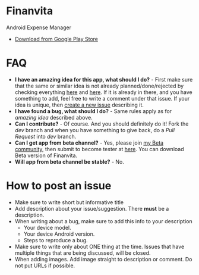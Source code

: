 # Finanvita
Android Expense Manager
- [Download from Google Play Store](https://play.google.com/store/apps/details?id=com.kimkha.finanvita)

# FAQ
- **I have an amazing idea for this app, what should I do?** - First make sure that the same or similar idea is not already planned/done/rejected by checking everything [here](https://github.com/kimkha/Finanvita/issues?state=open) and [here](https://github.com/kimkha/Finanvita/issues?page=1&state=closed). If it is already in there, and you have something to add, feel free to write a comment under that issue. If your idea is unique, then [create a new issue](https://github.com/kimkha/Finanvita/issues/new) describing it.
- **I have found a bug, what should I do?** - Same rules apply as for *amazing idea* described above.
- **Can I contribute?** - Of course. And you should definitely do it! Fork the *dev* branch and when you have something to give back, do a *Pull Request* into *dev* branch.
- **Can I get app from beta channel?** - Yes, please join [my Beta community](https://plus.google.com/communities/116604619004064693177), then submit to become tester at [here](https://play.google.com/apps/testing/com.kimkha.finanvita). You can download Beta version of Finanvita.
- **Will app from beta channel be stable?** - No.

# How to post an issue
- Make sure to write short but informative title
- Add description about your issue/suggestion. There **must** be a description.
- When writing about a bug, make sure to add this info to your description
  - Your device model.
  - Your device Android version.
  - Steps to reproduce a bug.
- Make sure to write only about ONE thing at the time. Issues that have multiple things that are being discussed, will be closed.
- When adding images. Add image straight to description or comment. Do not put URLs if possible.
